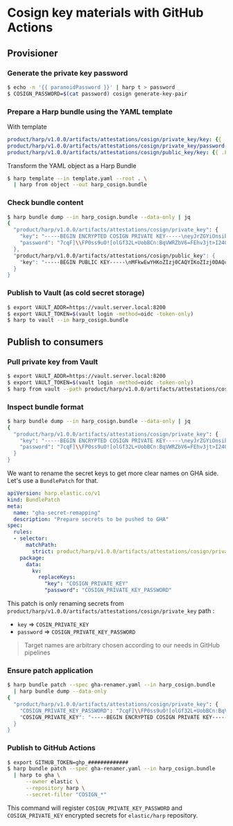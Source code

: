 # Cosign key materials with GitHub Actions

## Provisioner

### Generate the private key password

```sh
$ echo -n '{{ paranoidPassword }}' | harp t > password
$ COSIGN_PASSWORD=$(cat password) cosign generate-key-pair
```

### Prepare a Harp bundle using the YAML template

With template

```yaml
product/harp/v1.0.0/artifacts/attestations/cosign/private_key/key: {{ .Files.Get "cosign.key" | toYaml }}
product/harp/v1.0.0/artifacts/attestations/cosign/private_key/password: {{ .Files.Get "password" | toYaml }}
product/harp/v1.0.0/artifacts/attestations/cosign/public_key/key: {{ .Files.Get "cosign.pub" | toYaml }}
```

Transform the YAML object as a Harp Bundle

```sh
$ harp template --in template.yaml --root . \
  | harp from object --out harp_cosign.bundle
```

### Check bundle content

```sh
$ harp bundle dump --in harp_cosign.bundle --data-only | jq
{
  "product/harp/v1.0.0/artifacts/attestations/cosign/private_key": {
    "key": "-----BEGIN ENCRYPTED COSIGN PRIVATE KEY-----\neyJrZGYiOnsibmFtZSI6InNjcnlwdCIsInBhcmFtcyI6eyJOIjozMjc2OCwiciI6\nOCwicCI6MX0sInNhbHQiOiJORWY0SzZ3VWZRWW1Ya3FySXB0WStLd3VHcnBJSkZ4\nUUNJQzA3cGVndkZrPSJ9LCJjaXBoZXIiOnsibmFtZSI6Im5hY2wvc2VjcmV0Ym94\nIiwibm9uY2UiOiJxOXlEbUNUa2t1bi9jWjV4Mzc5Vlh4WDBSTmgrc2djeSJ9LCJj\naXBoZXJ0ZXh0IjoiN1NIWjZMbkdpS0NiUUhuWG1ZamFxV0YrUzI5NXhhc3ZWOVJ4\ndzVFNXJmM0FRa2lCZVNOSVE2RlpMSExsaDNkdGhFdi82NzJ3V2VBM3dHNHBRZEx4\nUU54aWQ4b0MzRURZNkNtM3laaDRyZGhqUUNsTlVxVmhCWTlCSUxud1JsOE5nVm9s\na2RiazVHZVFyQUF1SG5uSks1RDQ1dUlUS0k0YWIzRzN3amF3WUx3azVjNXYydDhJ\najFMWjVyRlNZamNkMXBYc3Bveml0eU56RkE9PSJ9\n-----END ENCRYPTED COSIGN PRIVATE KEY-----\n",
    "password": "7cqF]\\FP0ss9uO![olGf32L+UobBCn:BqVWRZbV6=FEhv3jt>I240Ew)SYwe`ncD"
  },
  "product/harp/v1.0.0/artifacts/attestations/cosign/public_key": {
    "key": "-----BEGIN PUBLIC KEY-----\nMFkwEwYHKoZIzj0CAQYIKoZIzj0DAQcDQgAESUVHp/bUkwMfoM3swWUbBgMt80o2\nx93ZquFX+D/8DBhcR+DWQSebyqsl/YEenL1GeLWmdCKSNROmvjnBV6N7uA==\n-----END PUBLIC KEY-----\n"
  }
}
```

### Publish to Vault (as cold secret storage)

```sh
$ export VAULT_ADDR=https://vault.server.local:8200
$ export VAULT_TOKEN=$(vault login -method=oidc -token-only)
$ harp to vault --in harp_cosign.bundle
```

## Publish to consumers

### Pull private key from Vault

```sh
$ export VAULT_ADDR=https://vault.server.local:8200
$ export VAULT_TOKEN=$(vault login -method=oidc -token-only)
$ harp from vault --path product/harp/v1.0.0/artifacts/attestations/cosign/private_key --out harp_cosign.bundle
```

### Inspect bundle format

```sh
$ harp bundle dump --in harp_cosign.bundle --data-only | jq
{
  "product/harp/v1.0.0/artifacts/attestations/cosign/private_key": {
    "key": "-----BEGIN ENCRYPTED COSIGN PRIVATE KEY-----\neyJrZGYiOnsibmFtZSI6InNjcnlwdCIsInBhcmFtcyI6eyJOIjozMjc2OCwiciI6\nOCwicCI6MX0sInNhbHQiOiJORWY0SzZ3VWZRWW1Ya3FySXB0WStLd3VHcnBJSkZ4\nUUNJQzA3cGVndkZrPSJ9LCJjaXBoZXIiOnsibmFtZSI6Im5hY2wvc2VjcmV0Ym94\nIiwibm9uY2UiOiJxOXlEbUNUa2t1bi9jWjV4Mzc5Vlh4WDBSTmgrc2djeSJ9LCJj\naXBoZXJ0ZXh0IjoiN1NIWjZMbkdpS0NiUUhuWG1ZamFxV0YrUzI5NXhhc3ZWOVJ4\ndzVFNXJmM0FRa2lCZVNOSVE2RlpMSExsaDNkdGhFdi82NzJ3V2VBM3dHNHBRZEx4\nUU54aWQ4b0MzRURZNkNtM3laaDRyZGhqUUNsTlVxVmhCWTlCSUxud1JsOE5nVm9s\na2RiazVHZVFyQUF1SG5uSks1RDQ1dUlUS0k0YWIzRzN3amF3WUx3azVjNXYydDhJ\najFMWjVyRlNZamNkMXBYc3Bveml0eU56RkE9PSJ9\n-----END ENCRYPTED COSIGN PRIVATE KEY-----\n",
    "password": "7cqF]\\FP0ss9uO![olGf32L+UobBCn:BqVWRZbV6=FEhv3jt>I240Ew)SYwe`ncD"
  }
}
```

We want to rename the secret keys to get more clear names on GHA side.
Let's use a `BundlePatch` for that.

```yaml
apiVersion: harp.elastic.co/v1
kind: BundlePatch
meta:
  name: "gha-secret-remapping"
  description: "Prepare secrets to be pushed to GHA"
spec:
  rules:
  - selector:
      matchPath:
        strict: product/harp/v1.0.0/artifacts/attestations/cosign/private_key
    package:
      data:
        kv:
          replaceKeys:
            "key": "COSIGN_PRIVATE_KEY"
            "password": "COSIGN_PRIVATE_KEY_PASSWORD"
```

This patch is only renaming secrets from `product/harp/v1.0.0/artifacts/attestations/cosign/private_key` path :

* `key` ⇒ `COSIN_PRIVATE_KEY`
* `password` ⇒ `COSIGN_PRIVATE_KEY_PASSWORD`

> Target names are arbitrary chosen according to our needs in GitHub pipelines

### Ensure patch application

```sh
$ harp bundle patch --spec gha-renamer.yaml --in harp_cosign.bundle
  | harp bundle dump --data-only
{
  "product/harp/v1.0.0/artifacts/attestations/cosign/private_key": {
    "COSIGN_PRIVATE_KEY_PASSWORD": "7cqF]\\FP0ss9uO![olGf32L+UobBCn:BqVWRZbV6=FEhv3jt>I240Ew)SYwe`ncD",
    "COSIGN_PRIVATE_KEY": "-----BEGIN ENCRYPTED COSIGN PRIVATE KEY-----\neyJrZGYiOnsibmFtZSI6InNjcnlwdCIsInBhcmFtcyI6eyJOIjozMjc2OCwiciI6\nOCwicCI6MX0sInNhbHQiOiJORWY0SzZ3VWZRWW1Ya3FySXB0WStLd3VHcnBJSkZ4\nUUNJQzA3cGVndkZrPSJ9LCJjaXBoZXIiOnsibmFtZSI6Im5hY2wvc2VjcmV0Ym94\nIiwibm9uY2UiOiJxOXlEbUNUa2t1bi9jWjV4Mzc5Vlh4WDBSTmgrc2djeSJ9LCJj\naXBoZXJ0ZXh0IjoiN1NIWjZMbkdpS0NiUUhuWG1ZamFxV0YrUzI5NXhhc3ZWOVJ4\ndzVFNXJmM0FRa2lCZVNOSVE2RlpMSExsaDNkdGhFdi82NzJ3V2VBM3dHNHBRZEx4\nUU54aWQ4b0MzRURZNkNtM3laaDRyZGhqUUNsTlVxVmhCWTlCSUxud1JsOE5nVm9s\na2RiazVHZVFyQUF1SG5uSks1RDQ1dUlUS0k0YWIzRzN3amF3WUx3azVjNXYydDhJ\najFMWjVyRlNZamNkMXBYc3Bveml0eU56RkE9PSJ9\n-----END ENCRYPTED COSIGN PRIVATE KEY-----\n"
  }
}
```

### Publish to GitHub Actions

```sh
$ export GITHUB_TOKEN=ghp_#############
$ harp bundle patch --spec gha-renamer.yaml --in harp_cosign.bundle
  | harp to gha \
      --owner elastic \
      --repository harp \
      --secret-filter "COSIGN_*"
```

This command will register `COSIGN_PRIVATE_KEY_PASSWORD` and `COSIGN_PRIVATE_KEY`
encrypted secrets for `elastic/harp` repository.
